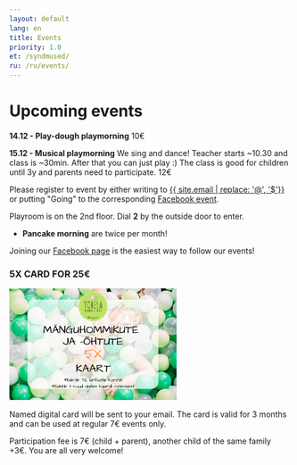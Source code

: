 ```yaml
---
layout: default
lang: en
title: Events
priority: 1.0
et: /syndmused/
ru: /ru/events/
---
```

# Upcoming events


**14.12 - Play-dough playmorning**
10€

**15.12 - Musical playmorning**
We sing and dance! Teacher starts ~10.30 and class is ~30min. After that you can just play :)
The class is good for children until 3y and parents need to participate.
12€


Please register to event by either writing to [{{ site.email | replace: '@', '$'}}](mailto) or putting "Going" to the corresponding [Facebook event](https://www.facebook.com/pg/Torelamangutuba/events/).

Playroom is on the 2nd floor. Dial **2** by the outside door to enter. 


 * **Pancake morning** are twice per month!

Joining our [Facebook page](https://www.facebook.com/Torelamangutuba/events/) is the easiest way to follow our events! 

### 5X CARD FOR 25€

<img alt="5x card" src="../../syndmused/5x-kaart.png" height="200">

Named digital card will be sent to your email. The card is valid for 3 months and can be used at regular 7€ events only.

Participation fee is 7€ (child + parent), another child of the same family +3€. You are all very welcome!







